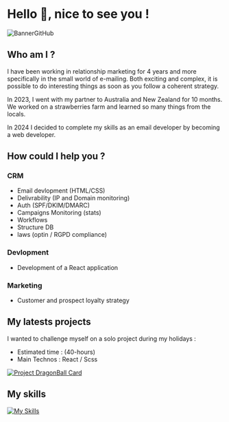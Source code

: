 # Hello 👋, nice to see you !

![BannerGitHub](https://github.com/VncPsq/VncPsq/assets/110898802/9b3ab79c-cfd4-4426-be72-bb0d5d159bd6)

## Who am I ?

<p>I have been working in relationship marketing for 4 years and more specifically in the small world of e-mailing. Both exciting and complex, it is possible to do interesting things as soon as you follow a coherent strategy.

In 2023, I went with my partner to Australia and New Zealand for 10 months. We worked on a strawberries farm and learned so many things from the locals.</p>

In 2024 I decided to complete my skills as an email developer by becoming a web developer.

## How could I help you ?

###  CRM
- Email devlopment (HTML/CSS)
- Delivrability (IP and Domain monitoring)
- Auth (SPF/DKIM/DMARC)
- Campaigns Monitoring (stats)
- Workflows
- Structure DB
- laws (optin / RGPD compliance)
###  Devlopment
- Development of a React application
###  Marketing
- Customer and prospect loyalty strategy

## My latests projects
I wanted to challenge myself on a solo project during my holidays : 
- Estimated time : (40-hours)
- Main Technos : React / Scss

[![Project DragonBall Card](https://github.com/VncPsq/VncPsq/assets/110898802/7c62cdc9-f735-46c1-a421-5b0fa47671a8)](https://dragonballcard.netlify.app/)

## My skills

[![My Skills](https://skillicons.dev/icons?i=js,html,css,react,nodejs,vite,npm,sass,tailwind)](https://skillicons.dev)
